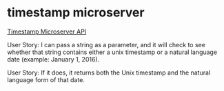 # timestamp microserver

[Timestamp Microserver API](https://desolate-ravine-3540.herokuapp.com/)

User Story: I can pass a string as a parameter, and it will check to see whether that string contains either a unix timestamp or a natural language date (example: January 1, 2016).

User Story: If it does, it returns both the Unix timestamp and the natural language form of that date.